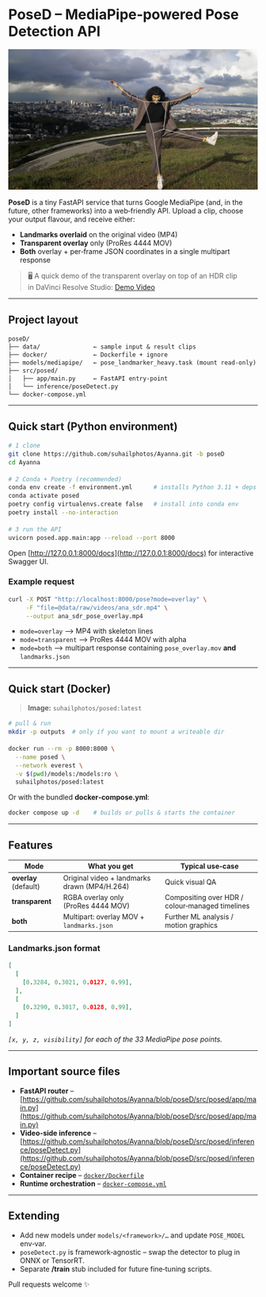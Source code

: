 # PoseD – MediaPipe‑powered Pose Detection API

![screenshot](images/sample.jpg)

**PoseD** is a tiny FastAPI service that turns Google MediaPipe (and, in the future, other frameworks) into a web‑friendly API. Upload a clip, choose your output flavour, and receive either:

* **Landmarks overlaid** on the original video (MP4)
* **Transparent overlay** only (ProRes 4444 MOV)
* **Both** overlay + per‑frame JSON coordinates in a single multipart response

> 🖥️ A quick demo of the transparent overlay on top of an HDR clip in DaVinci Resolve Studio: [Demo Video](https://youtu.be/PRFPsGsc_hY)

---

## Project layout

```text
poseD/
├── data/               ← sample input & result clips
├── docker/             ← Dockerfile + ignore
├── models/mediapipe/   ← pose_landmarker_heavy.task (mount read‑only)
├── src/posed/
│   ├── app/main.py     ← FastAPI entry‑point
│   └── inference/poseDetect.py
└── docker-compose.yml
```

---

## Quick start (Python environment)

```bash
# 1 clone
git clone https://github.com/suhailphotos/Ayanna.git -b poseD
cd Ayanna

# 2 Conda + Poetry (recommended)
conda env create -f environment.yml      # installs Python 3.11 + deps
conda activate posed
poetry config virtualenvs.create false   # install into conda env
poetry install --no-interaction

# 3 run the API
uvicorn posed.app.main:app --reload --port 8000
```

Open [http://127.0.0.1:8000/docs](http://127.0.0.1:8000/docs) for interactive Swagger UI.

### Example request

```bash
curl -X POST "http://localhost:8000/pose?mode=overlay" \
     -F "file=@data/raw/videos/ana_sdr.mp4" \
     --output ana_sdr_pose_overlay.mp4
```

* `mode=overlay` ⟶ MP4 with skeleton lines
* `mode=transparent` ⟶ ProRes 4444 MOV with alpha
* `mode=both` ⟶ multipart response containing `pose_overlay.mov` **and** `landmarks.json`

---

## Quick start (Docker)

> **Image:** `suhailphotos/posed:latest`

```bash
# pull & run
mkdir -p outputs  # only if you want to mount a writeable dir

docker run --rm -p 8000:8000 \
  --name posed \
  --network everest \
  -v $(pwd)/models:/models:ro \
  suhailphotos/posed:latest
```

Or with the bundled **docker‑compose.yml**:

```bash
docker compose up -d    # builds or pulls & starts the container
```

---

## Features

| Mode                  | What you get                                 | Typical use‑case                                |
| --------------------- | -------------------------------------------- | ----------------------------------------------- |
| **overlay** (default) | Original video + landmarks drawn (MP4/H.264) | Quick visual QA                                 |
| **transparent**       | RGBA overlay only (ProRes 4444 MOV)          | Compositing over HDR / colour‑managed timelines |
| **both**              | Multipart: overlay MOV + `landmarks.json`    | Further ML analysis / motion graphics           |

### Landmarks.json format

```json
[
  [
    [0.3284, 0.3021, 0.0127, 0.99],
  ],
  [
    [0.3290, 0.3017, 0.0128, 0.99],
  ]
]
```

*`[x, y, z, visibility]` for each of the 33 MediaPipe pose points.*

---

## Important source files

* **FastAPI router** – [https://github.com/suhailphotos/Ayanna/blob/poseD/src/posed/app/main.py](https://github.com/suhailphotos/Ayanna/blob/poseD/src/posed/app/main.py)
* **Video‑side inference** – [https://github.com/suhailphotos/Ayanna/blob/poseD/src/posed/inference/poseDetect.py](https://github.com/suhailphotos/Ayanna/blob/poseD/src/posed/inference/poseDetect.py)
* **Container recipe** – [`docker/Dockerfile`](docker/Dockerfile)
* **Runtime orchestration** – [`docker-compose.yml`](docker-compose.yml)

---

## Extending

* Add new models under `models/<framework>/…` and update `POSE_MODEL` env‑var.
* `poseDetect.py` is framework‑agnostic – swap the detector to plug in ONNX or TensorRT.
* Separate **/train** stub included for future fine‑tuning scripts.

Pull requests welcome ✨

